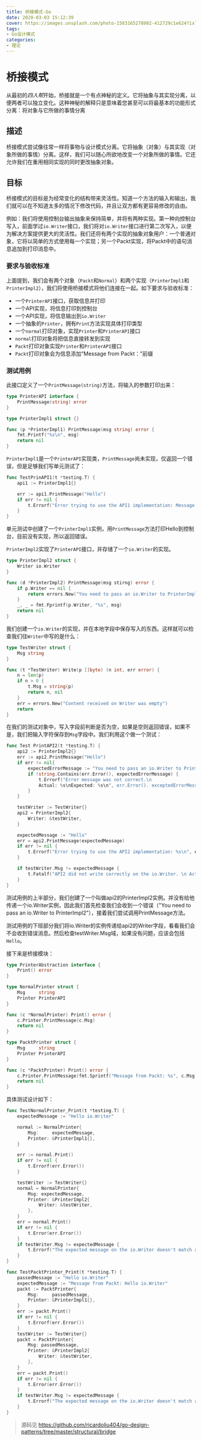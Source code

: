 ```yaml
---
title: 桥接模式-Go
date: 2020-03-03 15:12:39
cover: https://images.unsplash.com/photo-1583165278902-412729c1e624?ixlib=rb-1.2.1&ixid=eyJhcHBfaWQiOjEyMDd9&auto=format&fit=crop&w=500&q=60
tags:
- Go设计模式
categories:
- 理论
---
```


# 桥接模式

从最初的*四人帮*开始，桥接就是一个有点神秘的定义。它将抽象与其实现分离，以便两者可以独立变化。这种神秘的解释只是意味着您甚至可以将最基本的功能形式分离：将对象与它所做的事情分离

## 描述

桥接模式尝试像往常一样将事物与设计模式分离。它将抽象（对象）与其实现（对象所做的事情）分离。这样，我们可以随心所欲地改变一个对象所做的事情。它还允许我们在重用相同实现的同时更改抽象对象。

## 目标

桥接模式的目标是为经常变化的结构带来灵活性。知道一个方法的输入和输出，我们就可以在不知道太多的情况下修改代码，并且让双方都有更容易修改的自由。

例如：我们将使用控制台输出抽象来保持简单，并将有两种实现。第一种向控制台写入，前面学过`io.Writer`接口，我们将对`io.Writer`接口进行第二次写入，以便为解决方案提供更大的灵活性。我们还将有两个实现的抽象对象用户：一个普通对象，它将以简单的方式使用每一个实现；另一个Packt实现，将Packt中的语句消息追加到打印消息中。

### 要求与验收标准

上面提到，我们会有两个对象（`Packt`和`Normal`）和两个实现（`PrinterImpl1`和`PrinterImpl2`），我们将使用桥接模式将他们连接在一起。如下要求与验收标准：

- 一个`PrinterAPI`接口，获取信息并打印
- 一个API实现，将信息打印到控制台
- 一个API实现，将信息输出到`io.Writer`
- 一个抽象的`Printer`，拥有`Print`方法实现具体打印类型
- 一个`normal`打印对象，实现`Printer`和`PrinterAPI`接口
- `normal`打印对象将把信息直接转发到实现
- `Packt`打印对象实现`Printer`和`PrinterAPI`接口
- `Packt`打印对象会为信息添加“Message from Packt：”前缀

### 测试用例

此接口定义了一个`PrintMessage(string)`方法，将输入的参数打印出来：

``` Go
type PrinterAPI interface {
    PrintMessage(string) error
}
```

``` Go
type PrinterImpl1 struct {}

func (p *PrinterImpl1) PrintMessage(msg string) error {
    fmt.Printf("%s\n", msg)
	return nil
}
```

`PrinterImpl1`是一个`PrinterAPI`实现类，`PrintMessage`尚未实现，仅返回一个错误，但是足够我们写单元测试了：

``` Go
func TestPrinAPI1(t *testing.T) {
    api1 := PrinterImpl1{}

    err := api1.PrintMessage("Hello")
    if err != nil {
        t.Errorf("Error trying to use the API1 implementation: Message: %s\n", err.Error())
    }
}
```

单元测试中创建了一个`PrinterImpl1`实例，用`PrintMessage`方法打印Hello到控制台，目前没有实现，所以返回错误。

`PrinterImpl2`实现了`PrinterAPI`接口，并存储了一个`io.Writer`的实现。

``` Go
type PrinterImpl2 struct {
    Writer io.Writer
}

func (d *PrinterImpl2) PrintMessage(msg stirng) error {
    if p.Writer == nil {
		return errors.New("You need to pass an io.Writer to PrinterImpl2")
	}
	_, _ = fmt.Fprintf(p.Writer, "%s", msg)
	return nil
}
```

我们创建一个`io.Writer`的实现，并在本地字段中保存写入的东西。这样就可以检查我们往`Writer`中写的是什么：

``` Go
type TestWriter struct {
    Msg string
}

func (t *TestWriter) Write(p []byte) (n int, err error) {
    n = len(p)
    if n > 0 {
        t.Msg = string(p)
        return n, nil
    }
    err = errors.New("Content received on Writer was empty")
    return
}
```

在我们的测试对象中，写入字段前判断是否为空，如果是空则返回错误，如果不是，我们把输入字符保存到`Msg`字段中。我们利用这个做一个测试：

``` Go
func Test PrintAPI2(t *testing.T) {
    api2 := PrinterImpl2{}
    err := api2.PrintMessage("Hello")
    if err != nil{
        expectedErrorMessage := "You need to pass an io.Writer to PrinterImpl2"
        if !string.Contains(err.Error(), expectedErrorMessage) {
            t.Errorf("Error message was not correct.\n
            Actual: %s\nExpected: %s\n", err.Error(). exceptedErrorMessage)
        }
    }

    testWriter := TestWriter{}
    api2 = PrinterImpl2{
        Writer: &testWriter,
    }

    expectedMessage := "Hello"
    err = api2.PrintMessage(expectedMessage)
    if err != nil {
        t.Errorf("Error trying to use the API2 implementation: %s\n", err.Error())
    }

    if testWriter.Msg != expectedMessage {
        t.Fatalf("API2 did not write correctly on the io.Writer. \n Actual: %s\nExpected: %s\n", testWriter.Msg, expectedMessage)
    }
}
```

测试用例的上半部分，我们创建了一个叫做api2的PrinterImpl2实例。并没有给他传递一个io.Writer实例，因此我们首先检查我们会收到一个错误（"You need to pass an io.Writer to PrinterImpl2"），接着我们尝试调用PrintMessage方法。

测试用例的下班部分我们将io.Writer的实例传递给api2的Writer字段，看看我们会不会收到错误消息。然后检查testWriter.Msg域，如果没有问题，应该会包括`Hello`。 

接下来是桥接模块：

``` Go
type PrinterAbstraction interface {
	Print() error
}

type NormalPrinter struct {
	Msg     string
	Printer PrinterAPI
}

func (c *NormalPrinter) Print() error {
	c.Printer.PrintMessage(c.Msg)
	return nil
}

type PacktPrinter struct {
	Msg     string
	Printer PrinterAPI
}

func (c *PacktPrinter) Print() error {
	c.Printer.PrintMessage(fmt.Sprintf("Message from Packt: %s", c.Msg))
	return nil
}
```

具体测试设计如下：

``` Go
func TestNormalPrinter_Print(t *testing.T) {
	expectedMessage := "Hello io.Writer"

	normal := NormalPrinter{
		Msg:     expectedMessage,
		Printer: &PrinterImpl1{},
	}

	err := normal.Print()
	if err != nil {
		t.Errorf(err.Error())
	}

	testWriter := TestWriter{}
	normal = NormalPrinter{
		Msg: expectedMessage,
		Printer: &PrinterImpl2{
			Writer: &testWriter,
		},
	}
	err = normal.Print()
	if err != nil {
		t.Error(err.Error())
	}
	if testWriter.Msg != expectedMessage {
		t.Errorf("The expected message on the io.Writer doesn't match actual.\n Actual: %s\nExpected: %s\n", testWriter.Msg, expectedMessage)
	}
}

func TestPacktPrinter_Print(t *testing.T) {
	passedMessage := "Hello io.Writer"
	expectedMessage := "Message from Packt: Hello io.Writer"
	packt := PacktPrinter{
		Msg:     passedMessage,
		Printer: &PrinterImpl1{},
	}
	err := packt.Print()
	if err != nil {
		t.Errorf(err.Error())
	}
	testWriter := TestWriter{}
	packt = PacktPrinter{
		Msg: passedMessage,
		Printer: &PrinterImpl2{
			Writer: &testWriter,
		},
	}
	err = packt.Print()
	if err != nil {
		t.Error(err.Error())
	}
	if testWriter.Msg != expectedMessage {
		t.Errorf("The expected message on the io.Writer doesn't match actual.\n Actual: %s\nExpected: %s\n", testWriter.Msg, expectedMessage)
	}
}
```

>源码见 https://github.com/ricardoliu404/go-design-patterns/tree/master/structural/bridge